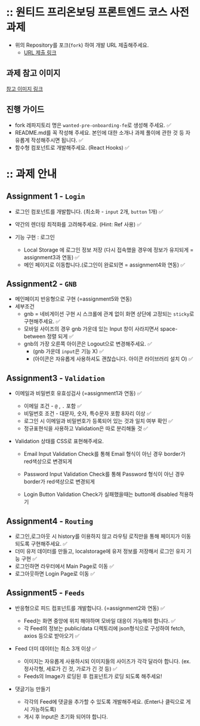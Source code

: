 # :: 원티드 프리온보딩 프론트엔드 코스 사전과제

- 위의 Repository를 포크(`fork`) 하여 개발 URL 제출해주세요.
  - [URL 제출 링크](https://forms.gle/LcXnfrgtQp5MRrdU8)

## 과제 참고 이미지
[참고 이미지 링크](https://bclef25.notion.site/1ed6d5b2192b45eeb4104a67f6a77250)


## 진행 가이드

- fork 레파지토리 명은 `wanted-pre-onboarding-fe`로 생성해 주세요. ✅
- README.md를 꼭 작성해 주세요. 본인에 대한 소개나 과제 풀이에 관한 것 등 자유롭게 작성해주시면 됩니다. ✅
- 함수형 컴포넌트로 개발해주세요. (React Hooks) ✅

# :: 과제 안내


## Assignment 1 - `Login`

- 로그인 컴포넌트를 개발합니다. (최소화 - `input` 2개, `button` 1개) ✅
- 약간의 렌더링 최적화를 고려해주세요. (Hint: Ref 사용) ✅

- 기능 구현 : 로그인
  - Local Storage 에 로그인 정보 저장 (다시 접속했을 경우에 정보가 유지되게 = assignment3과 연동) ✅
  - 메인 페이지로 이동합니다.(로그인이 완료되면 = assignment4와 연동) ✅

## Assignment2 - `GNB`

- 메인페이지 반응형으로 구현 (=assignment5와 연동)
- 세부조건
  - gnb = 네비게이션 구현 시 스크롤에 관계 없이 화면 상단에 고정되는 `sticky`로 구현해주세요. ✅
  - 모바일 사이즈의 경우 gnb 가운데 있는 Input 창이 사라지면서 space-between 정렬 되게 ✅
  - gnb의 가장 오른쪽 아이콘은 Logout으로 변경해주세요. ✅
    - (gnb 가운데 `input`은 기능 X) ✅
    - (아이콘은 자유롭게 사용하셔도 괜찮습니다. 아이콘 라이브러리 설치 O) ✅

## Assignment3 - `Validation` 

- 이메일과 비밀번호 유효성검사 (=assignment1과 연동) ✅
  - 이메일 조건 - `@` , `.` 포함 ✅
  - 비밀번호 조건 - 대문자, 숫자, 특수문자 포함 8자리 이상 ✅
  - 로그인 시 이메일과 비밀번호가 등록되어 있는 것과 일치 여부 확인 ✅
  - 정규표현식을 사용하고 Validation은 따로 분리해둘 것 ✅

- Validation 상태를 CSS로 표현해주세요.
  - Email Input
    Validation Check를 통해 Email 형식이 아닌 경우 border가 red색상으로 변경되게
  - Password Input
    Validation Check를 통해 Password 형식이 아닌 경우 border가 red색상으로 변경되게
    
  - Login Button
    Validation Check가 실패했을때는 button에 disabled 적용하기


## Assignment4 - `Routing`

- 로그인,로그아웃 시 history를 이용하지 않고 라우팅 로직만을 통해 페이지가 이동 되도록 구현해주세요. ✅
- 더미 유저 데이터를 만들고, localstorage에 유저 정보를 저장해서 로그인 유지 기능 구현 ✅
- 로그인하면 라우터에서 Main Page로 이동 ✅
- 로그아웃하면 Login Page로 이동 ✅

## Assignment5 - `Feeds`

- 반응형으로 피드 컴포넌트를 개발합니다. (=assignment2와 연동) ✅
  - Feed는 화면 중앙에 위치 해야하며 모바일 대응이 가능해야 합니다. ✅
  - 각 Feed의 정보는 public/data 디렉토리에 json형식으로 구성하여 fetch, axios 등으로 받아오기 ✅
 
- Feed 더미 데이터는 최소 3개 이상 ✅
  - 이미지는 자유롭게 사용하시되 이미지들의 사이즈가 각각 달라야 합니다. (ex. 정사각형, 세로가 긴 것, 가로가 긴 것 등) ✅
  - Feeds의 Image가 로딩된 후 컴포넌트가 로딩 되도록 해주세요!

- 댓글기능 만들기
  - 각각의 Feed에 댓글을 추가할 수 있도록 개발해주세요. (Enter나 클릭으로 게시 가능하도록)
  - 게시 후 Input은 초기화 되어야 합니다.



